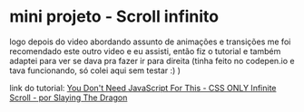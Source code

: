 # mini projeto - Scroll infinito

logo depois do video abordando assunto de animações e transições me foi recomendado este outro video e eu assisti, então fiz o tutorial e também adaptei para ver se dava pra fazer ir para direita (tinha feito no codepen.io e tava funcionando, só colei aqui sem testar :) )

link do tutorial: [You Don't Need JavaScript For This - CSS ONLY Infinite Scroll - por Slaying The Dragon](https://youtu.be/Reu0hHbis5w?si=5ZVS2xYCqNexDnA4)